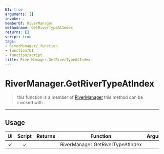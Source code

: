 ```yaml
---
UI: true
arguments: []
invoke: .
memberOf: RiverManager
methodname: GetRiverTypeAtIndex
returns: []
script: true
tags:
- RiverManager/_function
- function/UI
- function/script
title: RiverManager.GetRiverTypeAtIndex
---
```

# RiverManager.GetRiverTypeAtIndex
> this function is a member of [RiverManager](civ-6/lua/RiverManager.md)
> this method can be invoked with `.`
-----
## Usage
|  UI | Script | Returns | Function | Arguments |
|:---:|:------:|-------:|:--------:|:---------|
|✓|✓||RiverManager.GetRiverTypeAtIndex||
